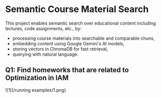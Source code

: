 # Semantic Course Material Search
This project enables semantic search over educational content including lectures, code assignments, etc., by:
*  processing course materials into searchable and comparable chuns,
*  embedding content using Google Gemini's AI models,
*  storing vectors in ChromaDB for fast retrieval,
*  querying with natural language.

## Q1: Find homeworks that are related to Optimization in IAM
![1](/running examples/1.png)
